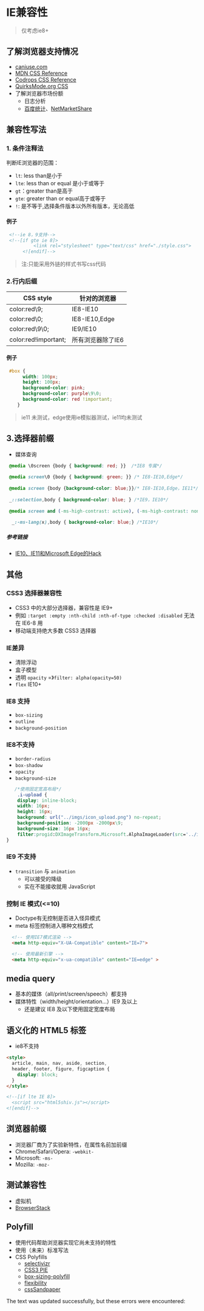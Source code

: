 # IE兼容性

> 仅考虑ie8+

## 了解浏览器支持情况

-   [caniuse.com](http://caniuse.com/)
-   [MDN CSS Reference](https://developer.mozilla.org/en-US/docs/Web/CSS/Reference)
-   [Codrops CSS Reference](https://tympanus.net/codrops/css_reference/)
-   [QuirksMode.org CSS](http://www.quirksmode.org/css/index.html)
-   了解浏览器市场份额
    -   日志分析
    -   [百度统计](http://tongji.baidu.com/data/browser)、[NetMarketShare](https://www.netmarketshare.com/browser-market-share.aspx?qprid=2&qpcustomd=0)

## 兼容性写法

### 1\. 条件注释法

判断IE浏览器的范围：

-   `lt`: less than是小于
-   `lte`: less than or equal 是小于或等于
-   `gt`：greater than是高于
-   `gte`: greater than or equal高于或等于
-   `!`: 是不等于,选择条件版本以外所有版本，无论高低

#### 例子

```html
 <!--ie 8，9支持-->
 <!--[if gte ie 8]> 
          <link rel="stylesheet" type="text/css" href="./style.css">
      <![endif]-->
```

> 注:只能采用外链的样式书写css代码

### 2.行内后缀

| CSS style | 针对的浏览器 |
| --- | --- |
| color:red\\9; | IE8-IE10 |
| color:red\\0; | IE8-IE10,Edge |
| color:red\\9\\0; | IE9/IE10 |
| color:red!important; | 所有浏览器除了IE6 |

#### 例子

```css
 #box {
      width: 100px;
      height: 100px;
      background-color: pink;
      background-color: purple\9\0;
      background-color: red !important;
    }
```

> ie11 未测试，edge使用ie模拟器测试，ie11均未测试

## 3.选择器前缀

-   媒体查询

```css
 @media \0screen {body { background: red; }}  /*IE8 专属*/
 
 @media screen\0 {body { background: green; }} /* IE8-IE10,Edge*/
 
 @media screen {body {background-color: blue;}}/* IE8-IE10,Edge，IE11*/
 
 _::selection,body { background-color: blue; } /*IE9，IE10*/
 
 @media screen and (-ms-high-contrast: active), (-ms-high-contrast: none) {body { background: orange; }} /*IE10,Edge*/
 
  _:-ms-lang(x),body { background-color: blue;} /*IE10*/
```

##### 参考链接

-   [IE10、IE11和Microsoft Edge的Hack](https://www.cnblogs.com/limeiky/p/6170738.html)

## 其他

### CSS3 选择器兼容性

-   CSS3 中的大部分选择器，兼容性是 IE9+
-   例如 `:target :empty :nth-child :nth-of-type :checked :disabled` 无法在 IE6-8 用
-   移动端支持绝大多数 CSS3 选择器

### IE差异

-   清除浮动
-   盒子模型
-   透明 `opacity` =》`filter: alpha(opacity=50)`
-   `flex` IE10+

### IE8 支持

-   `box-sizing`
-   `outline`
-   `background-position`

### IE8不支持

-   `border-radius`
-   `box-shadow`
-   `opacity`
-   `background-size`

```css
   /*使用固定宽高布局*/
    .i-upload {
    display: inline-block;
    width: 16px;
    height: 16px;
    background: url("../imgs/icon_upload.png") no-repeat;
    background-position: -2000px -2000px\9;
    background-size: 16px 16px;
    filter:progid:DXImageTransform.Microsoft.AlphaImageLoader(src='../imgs/icon_upload.png',  sizingMethod='scale');
}
```

### IE9 不支持

-   `transition` 与 `animation`
    -   可以接受的降级
    -   实在不能接收就用 JavaScript

### 控制 IE 模式(<=10)

-   Doctype有无控制是否进入怪异模式
-   meta 标签控制进入哪种文档模式

```html
  <!-- 使用IE7模式渲染 -->
  <meta http-equiv="X-UA-Compatible" content="IE=7">

  <!-- 使用最新引擎 -->
  <meta http-equiv="x-ua-compatible" content="IE=edge" >
```

## media query

-   基本的媒体（all/print/screen/speech）都支持
-   媒体特性（width/height/orientation...）IE9 及以上
    -   还是建议 IE8 及以下使用固定宽度布局

## 语义化的 HTML5 标签

-   ie8不支持

```html
<style>
  article, main, nav, aside, section,
  header, footer, figure, figcaption {
    display: block;
  }
</style>

<!--[if lte IE 8]>
  <script src="html5shiv.js"></script>
<![endif]-->
```

## 浏览器前缀

-   浏览器厂商为了实验新特性，在属性名前加前缀
-   Chrome/Safari/Opera: `-webkit-`
-   Microsoft: `-ms-`
-   Mozilla: `-moz-`

## 测试兼容性

-   虚拟机
-   [BrowserStack](https://www.browserstack.com/)

## Polyfill

-   使用代码帮助浏览器实现它尚未支持的特性
-   使用（未来）标准写法
-   CSS Polyfills
    -   [selectivizr](http://selectivizr.com/)
    -   [CSS3 PIE](http://css3pie.com/)
    -   [box-sizing-polyfill](https://github.com/Schepp/box-sizing-polyfill)
    -   [flexibility](https://github.com/jonathantneal/flexibility)
    -   [cssSandpaper](https://github.com/zoltan-dulac/cssSandpaper)

The text was updated successfully, but these errors were encountered: